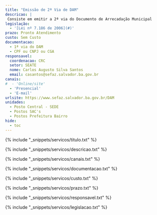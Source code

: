 ```yaml
---
title: "Emissão de 2ª Via de DAM"
descricao: |
 Consiste em emitir a 2ª via do Documento de Arrecadação Municipal
legislação:
  - '[Lei nº 7.186 de 2006](#)'
prazo: Pronto Atendimento
custo: Sem Custo
documentacao:
  - 1ª via do DAM 
  - CPF ou CNPJ ou CGA
responsavel:
  coordenacao: CRC
  setor: SEATE
  nome: Carlos Augusto Silva Santos
  email: casantos@sefaz.salvador.ba.gov.br
canais:
#  - 'Online/site'
  - 'Presencial'
  - 'E-mail'
urlsite: https://www.sefaz.salvador.ba.gov.br/DAM
unidades:
  - Posto Central - SEDE
  - Postos SAC's
  - Postos Prefeitura Bairro
hide:
  - toc
---
```



{% include "_snippets/servicos/titulo.txt" %}

{% include "_snippets/servicos/descricao.txt" %}

{% include "_snippets/servicos/canais.txt" %}

{% include "_snippets/servicos/documentacao.txt" %}

{% include "_snippets/servicos/custo.txt" %}

{% include "_snippets/servicos/prazo.txt" %}

{% include "_snippets/servicos/responsavel.txt" %}

{% include "_snippets/servicos/legislacao.txt" %}

